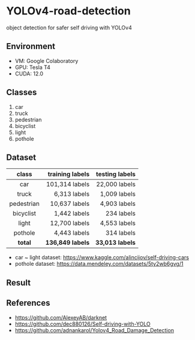 # YOLOv4-road-detection
object detection for safer self driving with YOLOv4

## Environment
- VM: Google Colaboratory
- GPU: Tesla T4
- CUDA: 12.0

## Classes
1. car
2. truck
3. pedestrian
4. bicyclist
5. light
6. pothole

## Dataset
class      | training labels   | testing labels
:---------:|------------------:|---------------:
car        | 101,314 labels    | 22,000 labels
truck      | 6,313 labels      | 1,009 labels
pedestrian | 10,637 labels     | 4,903 labels
bicyclist  | 1,442 labels      | 234 labels
light      | 12,700 labels     | 4,553 labels
pothole    | 4,443 labels      | 314 labels
**total**  | **136,849 labels**| **33,013 labels**

- car ~ light dataset: https://www.kaggle.com/alincijov/self-driving-cars
- pothole dataset: https://data.mendeley.com/datasets/5ty2wb6gvg/1

## Result


## References
- https://github.com/AlexeyAB/darknet
- https://github.com/dec880126/Self-driving-with-YOLO
- https://github.com/adnankarol/Yolov4_Road_Damage_Detection
